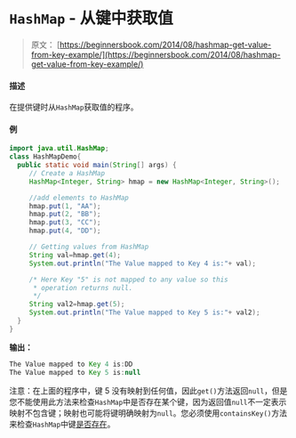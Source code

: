 # `HashMap` - 从键中获取值

> 原文： [https://beginnersbook.com/2014/08/hashmap-get-value-from-key-example/](https://beginnersbook.com/2014/08/hashmap-get-value-from-key-example/)

#### 描述

在提供键时从`HashMap`获取值的程序。

#### 例

```java
import java.util.HashMap;
class HashMapDemo{ 
  public static void main(String[] args) {
     // Create a HashMap
     HashMap<Integer, String> hmap = new HashMap<Integer, String>();

     //add elements to HashMap
     hmap.put(1, "AA");
     hmap.put(2, "BB");
     hmap.put(3, "CC");
     hmap.put(4, "DD");

     // Getting values from HashMap
     String val=hmap.get(4);
     System.out.println("The Value mapped to Key 4 is:"+ val);

     /* Here Key "5" is not mapped to any value so this 
      * operation returns null.
      */
     String val2=hmap.get(5);
     System.out.println("The Value mapped to Key 5 is:"+ val2);
  }
}
```

**输出：**

```java
The Value mapped to Key 4 is:DD
The Value mapped to Key 5 is:null

```

注意：在上面的程序中，键 5 没有映射到任何值，因此`get()`方法返回`null`，但是您不能使用此方法来检查`HashMap`中是否存在某个键，因为返回值`null`不一定表示映射不包含键；映射也可能将键明确映射为`null`。您必须使用`containsKey()`方法来检查`HashMap`中键[是否存在](https://beginnersbook.com/2014/07/java-check-if-a-particular-key-exists-in-hashmap-example/)。